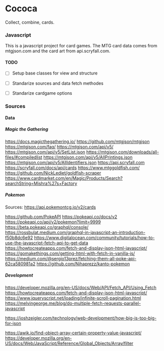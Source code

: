 # Cococa
Collect, combine, cards.

### Javascript
This is a javascript project for card games.
The MTG card data comes from mtgjson.com and the card art from api.scryfall.com.

#### TODO

- [ ] Setup base classes for view and structure
- [ ] Standarize sources and data fetch methodes  
- [ ] Standarize cardgame options


### Sources

#### Data
##### Magic the Gathering
https://docs.magicthegathering.io/
https://github.com/mtgjson/mtgjson
https://mtgjson.com/faq/
https://mtgjson.com/api/v5/
https://mtgjson.com/api/v5/SetList.json
https://mtgjson.com/downloads/all-files/#compiledlist
https://mtgjson.com/api/v5/AllPrintings.json
https://mtgjson.com/api/v5/AllIdentifiers.json
https://api.scryfall.com
https://scryfall.com/docs/api/cards
https://www.mtggoldfish.com/
https://github.com/NickLediet/goldfish-scraper
https://www.cardmarket.com/en/Magic/Products/Search?searchString=Mishra%27s+Factory
##### Pokemon
Sources:
https://api.pokemontcg.io/v2/cards

https://github.com/PokeAPI
https://pokeapi.co/docs/v2
https://pokeapi.co/api/v2/pokemon?limit=9999
https://beta.pokeapi.co/graphql/console/
https://rossbulat.medium.com/graphql-in-javascript-an-introduction-f50b8dc6e92
https://www.digitalocean.com/community/tutorials/how-to-use-the-javascript-fetch-api-to-get-data
https://howtocreateapps.com/fetch-and-display-json-html-javascript/
https://gomakethings.com/getting-html-with-fetch-in-vanilla-js/
https://medium.com/@sergio13prez/fetching-them-all-poke-api-62ca580981a2
https://github.com/Nihaprezz/kanto-pokemon

##### Development
https://developer.mozilla.org/en-US/docs/Web/API/Fetch_API/Using_Fetch
https://howtocreateapps.com/fetch-and-display-json-html-javascript/
https://www.jqueryscript.net/loading/infinite-scroll-pagination.html
https://melvingeorge.me/blog/do-multiple-fetch-requests-parallel-javascript

https://joshzeigler.com/technology/web-development/how-big-is-too-big-for-json

https://awik.io/find-object-array-certain-property-value-javascript/
https://developer.mozilla.org/en-US/docs/Web/JavaScript/Reference/Global_Objects/Array/filter
